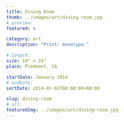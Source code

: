 ```yaml
---
title: Dining Room
thumb: ../images/art/dining-room.jpg
# preview:
featured: n

category: art
description: "Print: monotype."

# length:
size: 18" x 24"
place: Piedmont, CA

startDate: January 2014
# endDate:
sortDate: 2014-01-01T00:00:00+00:00

slug: dining-room
# url:
featuredImg: ../images/art/dining-room.jpg
---
```

